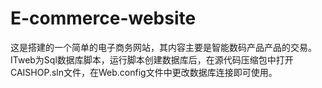 # E-commerce-website
这是搭建的一个简单的电子商务网站，其内容主要是智能数码产品产品的交易。
ITweb为Sql数据库脚本，运行脚本创建数据库后，在源代码压缩包中打开CAISHOP.sln文件，在Web.config文件中更改数据库连接即可使用。
